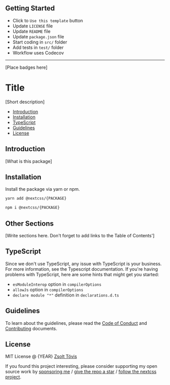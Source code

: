 ## Getting Started

- Click to `Use this template` button
- Update `LICENSE` file
- Update `README` file
- Update `package.json` file
- Start coding in `src/` folder
- Add tests in `test/` folder
- Workflow uses Codecov

---

[Place badges here]

# Title

[Short description]

- [Introduction](#introduction)
- [Installation](#installation)
- [TypeScript](#typeScript)
- [Guidelines](#guidelines)
- [License](#license)

## Introduction

[What is this package]

## Installation

Install the package via yarn or npm.

```bash
yarn add @nextcss/{PACKAGE}
```

```bash
npm i @nextcss/{PACKAGE}
```

## Other Sections

[Write sections here. Don't forget to add links to the Table of Contents']

## TypeScript

Since we don't use TypeScript, any issue with TypeScript is your business. For more information, see
the Typescript documentation. If you're having problems with TypeScript, here are some hints that
might get you started:

- `esModuleInterop` option in `compilerOptions`
- `allowJs` option in `compilerOptions`
- `declare module "*"` definition in `declarations.d.ts`

## Guidelines

To learn about the guidelines, please read the [Code of Conduct](CODE_OF_CONDUCT.md) and [Contributing](CONTRIBUTING.md) documents.

## License

MIT License @ {YEAR} [Zsolt Tövis](https://github.com/toviszsolt)

If you found this project interesting, please consider supporting my open source work by [sponsoring me](https://github.com/sponsors/toviszsolt) / [give the repo a star](https://github.com/nextcss) / [follow the nextcss project](https://github.com/nextcss).
